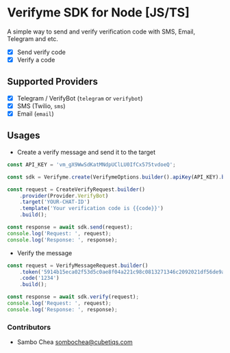 # Verifyme SDK for Node [JS/TS]

A simple way to send and verify verification code with SMS, Email, Telegram and etc.

-   [x] Send verify code
-   [x] Verify a code

## Supported Providers

-   [x] Telegram / VerifyBot (`telegram` or `verifybot`)
-   [x] SMS (Twilio, `sms`)
-   [x] Email (`email`)

## Usages

-   Create a verify message and send it to the target

```typescript
const API_KEY = 'vm_gX9WwSdKatMNdpUClLU0IfCx575tvdoeQ';

const sdk = Verifyme.create(VerifymeOptions.builder().apiKey(API_KEY).build());

const request = CreateVerifyRequest.builder()
    .provider(Provider.VerifyBot)
    .target('YOUR-CHAT-ID')
    .template('Your verification code is {{code}}')
    .build();

const response = await sdk.send(request);
console.log('Request: ', request);
console.log('Response: ', response);
```

-   Verify the message

```typescript
const request = VerifyMessageRequest.builder()
    .token('5914b15eca02f53d5c0ae8f04a221c98c0813271346c2092021df56de9aa9fd4')
    .code('1234')
    .build();

const response = await sdk.verify(request);
console.log('Request: ', request);
console.log('Response: ', response);
```

### Contributors

-   Sambo Chea <sombochea@cubetiqs.com>
